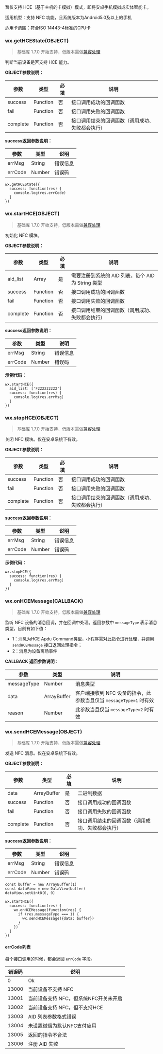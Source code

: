 <!-- https://developers.weixin.qq.com/miniprogram/dev/api/nfc.html -->

暂仅支持 HCE（基于主机的卡模拟）模式，即将安卓手机模拟成实体智能卡。

适用机型：支持 NFC 功能，且系统版本为Android5.0及以上的手机

适用卡范围：符合ISO 14443-4标准的CPU卡

### wx.getHCEState(OBJECT)

> 基础库 1.7.0 开始支持，低版本需做[兼容处理](https://developers.weixin.qq.com/miniprogram/dev/framework/compatibility.html)

判断当前设备是否支持 HCE 能力。

**OBJECT参数说明：**

  参数       |  类型       |  必填 |  说明                       
-------------|-------------|-------|-----------------------------
  success    |  Function   |  否   |  接口调用成功的回调函数     
  fail       |  Function   |  否   |  接口调用失败的回调函数     
  complete   |  Function   |  否   |接口调用结束的回调函数（调用成功、失败都会执行）

**success返回参数说明：**

  参数      |  类型     |  说明   
------------|-----------|---------
  errMsg    |  String   | 错误信息
  errCode   |  Number   |  错误码 

    wx.getHCEState({
      success: function(res) {
        console.log(res.errCode)
      }
    })
    

### wx.startHCE(OBJECT)

> 基础库 1.7.0 开始支持，低版本需做[兼容处理](https://developers.weixin.qq.com/miniprogram/dev/framework/compatibility.html)

初始化 NFC 模块。

**OBJECT参数说明：**

  参数       |  类型       |  必填 |  说明                                 
-------------|-------------|-------|---------------------------------------
  aid_list   |  Array      |  是   |需要注册到系统的 AID 列表，每个 AID 为 String 类型
  success    |  Function   |  否   |  接口调用成功的回调函数               
  fail       |  Function   |  否   |  接口调用失败的回调函数               
  complete   |  Function   |  否   |接口调用结束的回调函数（调用成功、失败都会执行）

**success返回参数说明：**

  参数      |  类型     |  说明   
------------|-----------|---------
  errMsg    |  String   | 错误信息
  errCode   |  Number   |  错误码 

**示例代码：**

    wx.startHCE({
      aid_list: ['F222222222']
      success: function(res) {
        console.log(res.errMsg)
      }
    })
    

### wx.stopHCE(OBJECT)

> 基础库 1.7.0 开始支持，低版本需做[兼容处理](https://developers.weixin.qq.com/miniprogram/dev/framework/compatibility.html)

关闭 NFC 模块。仅在安卓系统下有效。

**OBJECT参数说明：**

  参数       |  类型       |  必填 |  说明                       
-------------|-------------|-------|-----------------------------
  success    |  Function   |  否   |  接口调用成功的回调函数     
  fail       |  Function   |  否   |  接口调用失败的回调函数     
  complete   |  Function   |  否   |接口调用结束的回调函数（调用成功、失败都会执行）

**success返回参数说明：**

  参数      |  类型     |  说明   
------------|-----------|---------
  errMsg    |  String   | 错误信息
  errCode   |  Number   |  错误码 

**示例代码：**

    wx.stopHCE({
      success: function(res) {
        console.log(res.errMsg)
      }
    })
    

### wx.onHCEMessage(CALLBACK)

> 基础库 1.7.0 开始支持，低版本需做[兼容处理](https://developers.weixin.qq.com/miniprogram/dev/framework/compatibility.html)

监听 NFC 设备的消息回调，并在回调中处理。返回参数中 `messageType` 表示消息类型，目前有如下值：

*   1：消息为HCE Apdu Command类型，小程序需对此指令进行处理，并调用 `sendHCEMessage` 接口返回处理指令；
*   2：消息为设备离场事件

**CALLBACK 返回参数说明：**

  参数          |  类型          |  说明                                           
----------------|----------------|-------------------------------------------------
  messageType   |  Number        |  消息类型                                       
  data          |  ArrayBuffer   |客户端接收到 NFC 设备的指令，此参数当且仅当 `messageType=1` 时有效
  reason        |  Number        |  此参数当且仅当 `messageType=2` 时有效          

### wx.sendHCEMessage(OBJECT)

> 基础库 1.7.0 开始支持，低版本需做[兼容处理](https://developers.weixin.qq.com/miniprogram/dev/framework/compatibility.html)

发送 NFC 消息。仅在安卓系统下有效。

**OBJECT参数说明：**

  参数       |  类型          |  必填 |  说明                       
-------------|----------------|-------|-----------------------------
  data       |  ArrayBuffer   |  是   |  二进制数据                 
  success    |  Function      |  否   |  接口调用成功的回调函数     
  fail       |  Function      |  否   |  接口调用失败的回调函数     
  complete   |  Function      |  否   |接口调用结束的回调函数（调用成功、失败都会执行）

**success返回参数说明：**

  参数      |  类型     |  说明   
------------|-----------|---------
  errMsg    |  String   | 错误信息
  errCode   |  Number   |  错误码 

    const buffer = new ArrayBuffer(1)
    const dataView = new DataView(buffer)
    dataView.setUint8(0, 0)
    
    wx.startHCE({
      success: function(res) {
        wx.onHCEMessage(function(res) {
          if (res.messageType === 1) {
            wx.sendHCEMessage({data: buffer})
          }
        })
      }
    })
    

#### errCode列表

每个接口调用的时候，都会返回 `errCode` 字段。

  错误码  |  说明                     
----------|---------------------------
  0       |  Ok                       
  13000   |  当前设备不支持 NFC       
  13001   |当前设备支持 NFC，但系统NFC开关未开启
  13002   |当前设备支持 NFC，但不支持HCE
  13003   |  AID 列表参数格式错误     
  13004   |未设置微信为默认NFC支付应用
  13005   |  返回的指令不合法         
  13006   |  注册 AID 失败            

